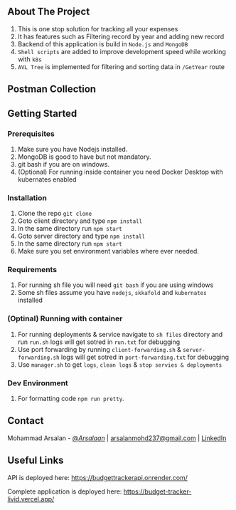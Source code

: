 <!-- ABOUT THE PROJECT -->
## About The Project
1. This is one stop solution for tracking all your expenses
2. It has features such as Filtering record by year and adding new record
3. Backend of this application is build in `Node.js` and `MongoDB`
4. `Shell scripts` are added to improve development speed while working with `k8s`
5. `AVL Tree` is implemented for filtering and sorting data in `/GetYear` route

## Postman Collection
<script src="https://www.postman.com/embed.js" data-postman-url="https://documenter.getpostman.com/view/10718983/2s93kz65JP"></script>

<!-- GETTING STARTED -->
## Getting Started

### Prerequisites
1. Make sure you have Nodejs installed.
2. MongoDB is good to have but not mandatory.
3. git bash if you are on windows.
4. (Optional) For running inside container you need Docker Desktop with kubernates enabled

### Installation
1. Clone the repo `git clone`
2. Goto client directory and type `npm install`
3. In the same directory run `npm start`
4. Goto server directory and type `npm install`
5. In the same directory run `npm start`
6. Make sure you set environment variables where ever needed.

### Requirements
1. For running sh file you will need `git bash` if you are using windows
2. Some sh files assume you have `nodejs`, `skkafold` and `kubernates` installed

### (Optinal) Running with container
1. For running deployments & service navigate to `sh files` directory and run `run.sh` logs will get sotred in `run.txt` for debugging
2. Use port forwarding by running `client-forwarding.sh` & `server-forwarding.sh` logs will get sotred in `port-forwarding.txt` for debugging
3. Use `manager.sh` to get `logs`, `clean logs` & `stop servies & deployments`

### Dev Environment
1. For formatting code `npm run pretty`.

<!-- CONTACT -->
## Contact

Mohammad Arsalan - [@_Arsalaan_](https://mobile.twitter.com/_arsalaan_) | arsalanmohd237@gmail.com | [LinkedIn](https://www.linkedin.com/in/mohammadarsalan/)

<!-- Useful Links -->
## Useful Links

API is deployed here: https://budgettrackerapi.onrender.com/

Complete application is deployed here: https://budget-tracker-livid.vercel.app/